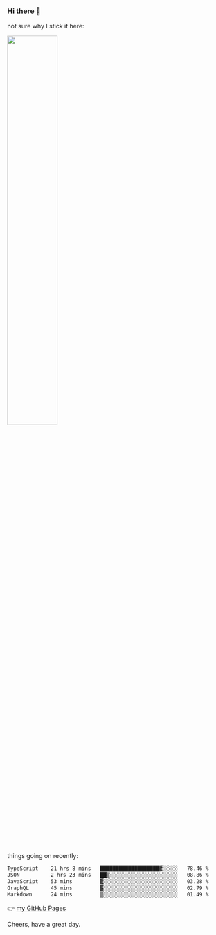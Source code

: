 ### Hi there 👋

not sure why I stick it here:

[<img width="48%" src="https://github-readme-stats.vercel.app/api?username=ykzhukian&show_icons=true&theme=dracula">](https://github.com/anuraghazra/github-readme-stats)


things going on recently:

<!--START_SECTION:waka-->

```txt
TypeScript    21 hrs 8 mins   ███████████████████▓░░░░░   78.46 %
JSON          2 hrs 23 mins   ██▒░░░░░░░░░░░░░░░░░░░░░░   08.86 %
JavaScript    53 mins         ▓░░░░░░░░░░░░░░░░░░░░░░░░   03.28 %
GraphQL       45 mins         ▓░░░░░░░░░░░░░░░░░░░░░░░░   02.79 %
Markdown      24 mins         ▒░░░░░░░░░░░░░░░░░░░░░░░░   01.49 %
```

<!--END_SECTION:waka-->

👉 [my GitHub Pages](https://ykzhukian.github.io)

Cheers, have a great day.

